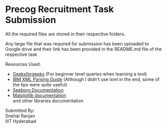 # Precog Recruitment Task Submission

All the required files are stored in their respective folders.

Any large file that was required for submission has been uploaded to Google drive and  their link has been provided in the README.md file of the respective task

Resources Used:
* [Geeksforgeeks](https://www.geeksforgeeks.org/) (For beginner level queries when learning a tool)
* [IBM XML Parsing Guide](https://www.ibm.com/developerworks/xml/library/x-hiperfparse/) (Although I didn't use lxml in the end, some of the tips were quite useful)
* [Seaborn Documentation](https://seaborn.pydata.org/)
* [Matplotlib documentation](https://matplotlib.org/3.3.3/api/index.html)  
and other libraries documentation


Submitted By:  
Snehal Ranjan  
IIIT Hyderabad
